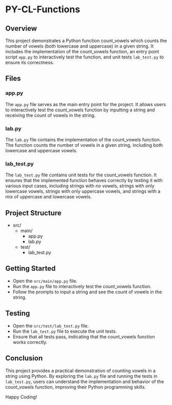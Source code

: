 # PY-CL-Functions

## Overview

This project demonstrates a Python function count_vowels which counts the number of vowels (both lowercase and uppercase) in a given string. It includes the implementation of the count_vowels function, an entry point script `app.py` to interactively test the function, and unit tests `lab_test.py` to ensure its correctness.

## Files

### app.py
The `app.py` file serves as the main entry point for the project. It allows users to interactively test the count_vowels function by inputting a string and receiving the count of vowels in the string.

### lab.py
The `lab.py` file contains the implementation of the count_vowels function. The function counts the number of vowels in a given string, including both lowercase and uppercase vowels.

### lab_test.py
The `lab_test.py` file contains unit tests for the count_vowels function. It ensures that the implemented function behaves correctly by testing it with various input cases, including strings with no vowels, strings with only lowercase vowels, strings with only uppercase vowels, and strings with a mix of uppercase and lowercase vowels.

## Project Structure

- src/
  - main/
    - app.py
    - lab.py
  - test/
    - lab_test.py


## Getting Started

- Open the `src/main/app.py` file.
- Run the `app.py` file to interactively test the count_vowels function.
- Follow the prompts to input a string and see the count of vowels in the string.

## Testing

- Open the `src/test/lab_test.py` file.
- Run the `lab_test.py` file to execute the unit tests.
- Ensure that all tests pass, indicating that the count_vowels function works correctly.

## Conclusion

This project provides a practical demonstration of counting vowels in a string using Python. By exploring the `lab.py` file and running the tests in `lab_test.py`, users can understand the implementation and behavior of the count_vowels function, improving their Python programming skills.

Happy Coding!